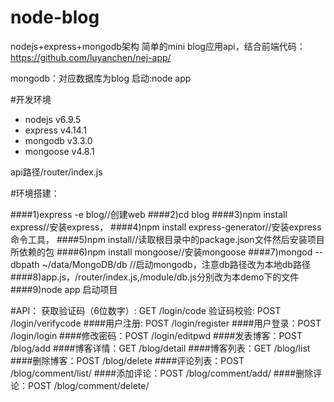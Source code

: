 # node-blog
nodejs+express+mongodb架构
简单的mini blog应用api，结合前端代码：https://github.com/luyanchen/nej-app/

mongodb：对应数据库为blog
启动:node app

#开发环境
<ul>
<li>nodejs v6.9.5</li>
<li>express v4.14.1</li>
<li>mongodb v3.3.0</li>
<li>mongoose v4.8.1</li>
</ul>
api路径/router/index.js

#环境搭建：

####1)express -e blog//创建web
####2)cd blog
####3)npm install express//安装express，
####4)npm install express-generator//安装express命令工具，
####5)npm install//读取根目录中的package.json文件然后安装项目所依赖的包
####6)npm install mongoose//安装mongoose
####7)mongod --dbpath ~/data/MongoDB/db //启动mongodb，注意db路径改为本地db路径
####8)app.js，/router/index.js,/module/db.js分别改为本demo下的文件
####9)node app 启动项目

#API：
获取验证码（6位数字）: GET /login/code
验证码校验: POST /login/verifycode
####用户注册: POST /login/register
####用户登录：POST /login/login
####修改密码：POST /login/editpwd
####发表博客：POST /blog/add
####博客详情：GET /blog/detail
####博客列表：GET /blog/list
####删除博客：POST /blog/delete
####评论列表：POST /blog/comment/list/
####添加评论：POST /blog/comment/add/
####删除评论：POST /blog/comment/delete/
